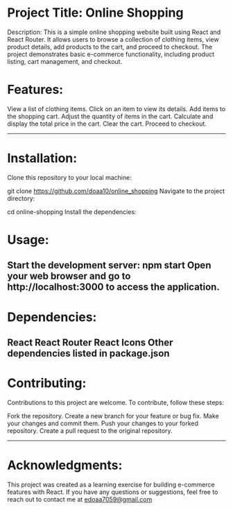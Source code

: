 # Project Title:  Online Shopping
Description:
This is a simple online shopping website built using React and React Router. It allows users to browse a collection of  clothing items, view product details, add products to the cart, and proceed to checkout. The project demonstrates basic e-commerce functionality, including product listing, cart management, and checkout.



# Features:
View a list of clothing items.
Click on an item to view its details.
Add items to the shopping cart.
Adjust the quantity of items in the cart.
Calculate and display the total price in the cart.
Clear the cart.
Proceed to checkout.

--------------------------------------------------------------------------------------------------------------------------------------------------------------------------------


# Installation:
 Clone this repository to your local machine:

 git clone https://github.com/doaa10/online_shopping
 Navigate to the project directory:

cd online-shopping
 Install the dependencies:


# Usage:
Start the development server:
npm start
Open your web browser and go to http://localhost:3000 to access the application.
--------------------------------------------------------------------------------------------------------------------------------------------------------------------------------

# Dependencies:
React
React Router
React Icons
Other dependencies listed in package.json
--------------------------------------------------------------------------------------------------------------------------------------------------------------------------------

# Contributing:
Contributions to this project are welcome. To contribute, follow these steps:

Fork the repository.
Create a new branch for your feature or bug fix.
Make your changes and commit them.
Push your changes to your forked repository.
Create a pull request to the original repository.

--------------------------------------------------------------------------------------------------------------------------------------------------------------------------------

# Acknowledgments:
This project was created as a learning exercise for building e-commerce features with React.
If you have any questions or suggestions, feel free to reach out to contact me at edoaa7059@gmail.com

